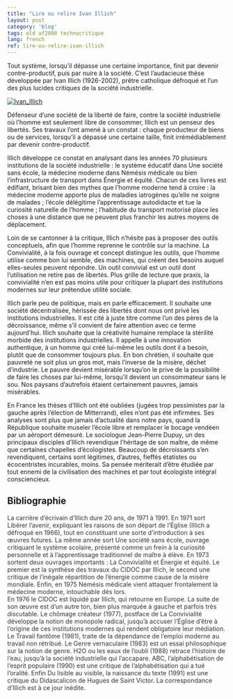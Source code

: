 ```yaml
---
title: "Lire ou relire Ivan Illich"
layout: post
category: 'blog'
tags: old af2000 technocritique
lang: french
ref: lire-ou-relire-ivan-illich
---
```


Tout système, lorsqu’il dépasse une certaine importance, finit par devenir contre-productif, puis par nuire à la société. C’est l’audacieuse thèse développée par Ivan Illich (1926-2002), prêtre catholique défroqué et l’un des plus lucides critiques de la société industrielle.

[![Ivan_Illich](http://blog.enzosandre.fr/wp-content/uploads/2016/07/Ivan_Illich.jpg)](http://blog.enzosandre.fr/wp-content/uploads/2016/07/Ivan_Illich.jpg) 

Défenseur d’une société de la liberté de faire, contre la société industrielle où l’homme est seulement libre de consommer, Illich est un penseur des libertés. Ses travaux l’ont amené à un constat : chaque producteur de biens ou de services, lorsqu’il a dépassé une certaine taille, finit irrémédiablement par devenir contre-productif.

Illich développe ce constat en analysant dans les années 70 plusieurs institutions de la société industrielle : le système éducatif dans Une société sans école, la médecine moderne dans Némésis médicale ou bien l’infrastructure de transport dans Énergie et équité. Chacun de ces livres est édifiant, brisant bien des mythes que l’homme moderne tend à croire : la médecine moderne apporte plus de maladies iatrogènes qu’elle ne soigne de malades ; l’école délégitime l’apprentissage autodidacte et tue la curiosité naturelle de l’homme ; l’habitude du transport motorisé place les choses à une distance que ne peuvent plus franchir les autres moyens de déplacement.

Loin de se cantonner à la critique, Illich n’hésite pas à proposer des outils conceptuels, afin que l’homme reprenne le contrôle sur la machine. La Convivialité, à la fois ouvrage et concept distingue les outils, que l’homme utilise comme bon lui semble, des machines, qui créent des besoins auquel elles-seules peuvent répondre. Un outil convivial est un outil dont l’utilisation ne retire pas de libertés. Plus grille de lecture que praxis, la convivialité n’en est pas moins utile pour critiquer la plupart des institutions modernes sur leur prétendue utilité sociale.

Illich parle peu de politique, mais en parle efficacement. Il souhaite une société décentralisée, hérissée des libertés dont nous ont privé les institutions industrielles. Il est cité à juste titre comme l’un des pères de la décroissance, même s’il convient de faire attention avec ce terme aujourd’hui. Illich souhaite que la créativité humaine remplace la stérilité morbide des institutions industrielles. Il appelle à une innovation authentique, à un homme qui créé lui-même les outils dont il a besoin, plutôt que de consommer toujours plus. En bon chrétien, il souhaite que pauvreté ne soit plus un gros mot, mais l’inverse de la misère, déchet d’industrie. Le pauvre devient misérable lorsqu’on le prive de la possibilité de faire les choses par lui-même, lorsqu’il devient un consommateur sans le sou. Nos paysans d’autrefois étaient certainement pauvres, jamais misérables.

En France les thèses d’Illich ont été oubliées (jugées trop pessimistes par la gauche après l’élection de Mitterrand), elles n’ont pas été infirmées. Ses analyses sont plus que jamais d’actualité dans notre pays, quand la République souhaite museler l’école libre et remplacer le bocage vendéen par un aéroport démesuré. Le sociologue Jean-Pierre Dupuy, un des principaux disciples d’Illich revendique l’héritage de son maître, de même que certaines chapelles d’écologistes. Beaucoup de décroissants s’en revendiquent, certains sont légitimes, d’autres, fieffés étatistes ou écocentristes incurables, moins. Sa pensée mériterait d’être étudiée par tout ennemi de la civilisation des machines et par tout écologiste intégral consciencieux.

## Bibliographie

<span style="color: #333333;">La carrière d’écrivain d’Illich dure 20 ans, de 1971 à 1991. En 1971 sort Libérer l’avenir, expliquant les raisons de son départ de l’Église (Illich a défroqué en 1966), tout en constituant une sorte d’introduction à ses œuvres futures. La même année sort Une société sans école, ouvrage critiquant le système scolaire, présenté comme un frein à la curiosité personnelle et à l’apprentissage traditionnel de maître à élève. En 1973 sortent deux ouvrages importants : La Convivialité et Énergie et équité. Le premier est la synthèse des travaux du CIDOC par Illich, le second une critique de l’inégale répartition de l’énergie comme cause de la misère mondiale. Enfin, en 1975 Némésis médicale vient attaquer frontalement la médecine moderne, intouchable dés lors.</span>  
<span style="color: #333333;">En 1976 le CIDOC est liquidé par Illich, qui retourne en Europe. La suite de son œuvre est d’un autre ton, bien plus marquée à gauche et parfois très discutable. Le chômage créateur (1977), postface de La Convivialité développe la notion de monopole radical, jusqu’à accuser l’Église d’être à l’origine de ces institutions modernes qui rendent obligatoire leur médiation. Le Travail fantôme (1981), traite de la dépendance de l’emploi moderne au travail non rétribué. Le Genre vernaculaire (1983) est un essai philosophique sur la notion de genre. H2O ou les eaux de l’oubli (1988) retrace l’histoire de l’eau, jusqu’à la société industrielle qui l’accapare. ABC, l’alphabétisation de l’esprit populaire (1990) est une critique de l’alphabétisation qui a tué l’oralité. Enfin Du lisible au visible, la naissance du texte (1991) est une critique du Didascalicon de Hugues de Saint Victor. La correspondance d’Illich est à ce jour inédite.</span>